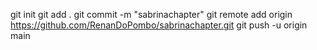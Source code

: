 git init
git add .
git commit -m "sabrinachapter"
git remote add origin https://github.com/RenanDoPombo/sabrinachapter.git
git push -u origin main

